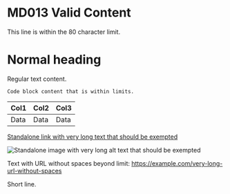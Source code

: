# MD013 Valid Content

This line is within the 80 character limit.

# Normal heading

Regular text content.

```
Code block content that is within limits.
```

| Col1 | Col2 | Col3 |
|------|------|------|
| Data | Data | Data |

[Link reference definition]: https://example.com/very-long-url-that-should-be-exempted-from-line-length-checking

[Standalone link with very long text that should be exempted](https://example.com)

![Standalone image with very long alt text that should be exempted](https://example.com/image.jpg)

Text with URL without spaces beyond limit: https://example.com/very-long-url-without-spaces

Short line.